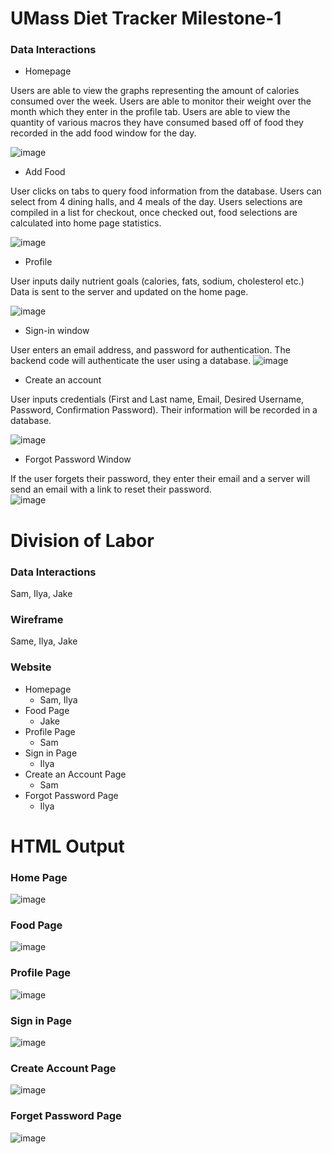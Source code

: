 # UMass Diet Tracker Milestone-1

### Data Interactions

- Homepage

Users are able to view the graphs representing the amount of calories consumed over the week. Users are able to monitor their weight over the month which they enter in the profile tab.
Users are able to view the quantity of various macros they have consumed based off of food they recorded in the add food window for the day. 

![image](milestone1-res/home-page.png)


- Add Food

User clicks on tabs to query food information from the database. Users can select from 4 dining halls, and 4 meals of the day. Users selections are compiled in a list for checkout, once checked out, food selections are calculated into home page statistics.

![image](milestone1-res/food.png)

- Profile

User inputs daily nutrient goals (calories, fats, sodium, cholesterol etc.) Data is sent to the server and updated on the home page.

![image](milestone1-res/profile.png)

- Sign-in window

User enters an email address, and password for authentication. The backend code will authenticate the user using a database. 
![image](milestone1-res/sign-in.png)

- Create an account

User inputs credentials (First and Last name, Email, Desired Username, Password, Confirmation Password). Their information will be recorded in a database. 

![image](milestone1-res/create-account.png)

- Forgot Password Window

If the user forgets their password, they enter their email and a server will send an email with a link to reset their password.  
![image](milestone1-res/forgot-password.png)

# Division of Labor

### Data Interactions
Sam, Ilya, Jake

### Wireframe
Same, Ilya, Jake

### Website
- Homepage
    - Sam, Ilya
- Food Page
    - Jake
- Profile Page
    - Sam
- Sign in Page
    - Ilya
- Create an Account Page
    - Sam
- Forgot Password Page
    - Ilya


# HTML Output

### Home Page
![image](milestone1-res/home-page-html.png)
### Food Page
![image](milestone1-res/food-html.png)
### Profile Page
![image](milestone1-res/profile-html.png)
### Sign in Page
![image](milestone1-res/sign-in-html.png)
### Create Account Page
![image](milestone1-res/create-account-html.png)
### Forget Password Page
![image](milestone1-res/forgot-password-html.png)

